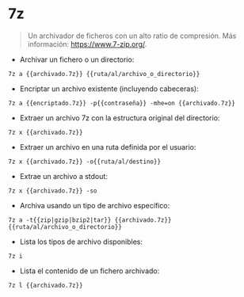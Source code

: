 # 7z

> Un archivador de ficheros con un alto ratio de compresión.
> Más información: <https://www.7-zip.org/>.

- Archivar un fichero o un directorio:

`7z a {{archivado.7z}} {{ruta/al/archivo_o_directorio}}`

- Encriptar un archivo existente (incluyendo cabeceras):

`7z a {{encriptado.7z}} -p{{contraseña}} -mhe=on {{archivado.7z}}`

- Extraer un archivo 7z con la estructura original del directorio:

`7z x {{archivado.7z}}`

- Extraer un archivo en una ruta definida por el usuario:

`7z x {{archivado.7z}} -o{{ruta/al/destino}}`

- Extrae un archivo a stdout:

`7z x {{archivado.7z}} -so`

- Archiva usando un tipo de archivo específico:

`7z a -t{{zip|gzip|bzip2|tar}} {{archivado.7z}} {{ruta/al/archivo_o_directorio}}`

- Lista los tipos de archivo disponibles:

`7z i`

- Lista el contenido de un fichero archivado:

`7z l {{archivado.7z}}`